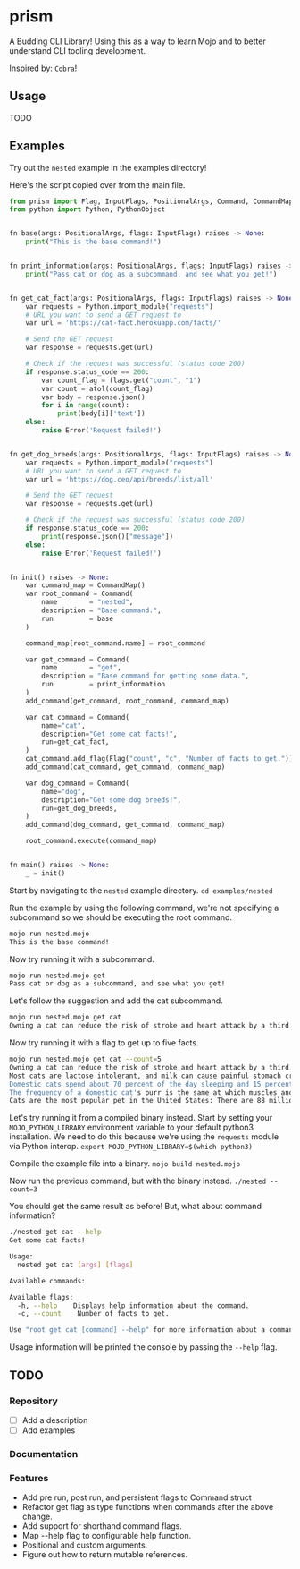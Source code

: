 # prism

A Budding CLI Library! Using this as a way to learn Mojo and to better understand CLI tooling development.

Inspired by: `Cobra`!

## Usage

TODO

## Examples

Try out the `nested` example in the examples directory!

Here's the script copied over from the main file.

```py
from prism import Flag, InputFlags, PositionalArgs, Command, CommandMap, add_command
from python import Python, PythonObject


fn base(args: PositionalArgs, flags: InputFlags) raises -> None:
    print("This is the base command!")


fn print_information(args: PositionalArgs, flags: InputFlags) raises -> None:
    print("Pass cat or dog as a subcommand, and see what you get!")


fn get_cat_fact(args: PositionalArgs, flags: InputFlags) raises -> None:
    var requests = Python.import_module("requests")
    # URL you want to send a GET request to
    var url = 'https://cat-fact.herokuapp.com/facts/'

    # Send the GET request
    var response = requests.get(url)

    # Check if the request was successful (status code 200)
    if response.status_code == 200:
        var count_flag = flags.get("count", "1")
        var count = atol(count_flag)
        var body = response.json()
        for i in range(count):
            print(body[i]['text'])
    else:
        raise Error('Request failed!')


fn get_dog_breeds(args: PositionalArgs, flags: InputFlags) raises -> None:
    var requests = Python.import_module("requests")
    # URL you want to send a GET request to
    var url = 'https://dog.ceo/api/breeds/list/all'

    # Send the GET request
    var response = requests.get(url)

    # Check if the request was successful (status code 200)
    if response.status_code == 200:
        print(response.json()["message"])
    else:
        raise Error('Request failed!')


fn init() raises -> None:
    var command_map = CommandMap()
    var root_command = Command(
        name        = "nested", 
        description = "Base command.", 
        run         = base
    )

    command_map[root_command.name] = root_command

    var get_command = Command(
        name        = "get", 
        description = "Base command for getting some data.", 
        run         = print_information
    )
    add_command(get_command, root_command, command_map)

    var cat_command = Command(
        name="cat",
        description="Get some cat facts!",
        run=get_cat_fact,
    )
    cat_command.add_flag(Flag("count", "c", "Number of facts to get."))
    add_command(cat_command, get_command, command_map)

    var dog_command = Command(
        name="dog",
        description="Get some dog breeds!",
        run=get_dog_breeds,
    )
    add_command(dog_command, get_command, command_map)

    root_command.execute(command_map)


fn main() raises -> None:
    _ = init()
```

Start by navigating to the `nested` example directory.
`cd examples/nested`

Run the example by using the following command, we're not specifying a subcommand so we should be executing the root command.

```bash
mojo run nested.mojo
This is the base command!
```

Now try running it with a subcommand.

```bash
mojo run nested.mojo get
Pass cat or dog as a subcommand, and see what you get!
```

Let's follow the suggestion and add the cat subcommand.

```bash
mojo run nested.mojo get cat
Owning a cat can reduce the risk of stroke and heart attack by a third.
```

Now try running it with a flag to get up to five facts.

```bash
mojo run nested.mojo get cat --count=5
Owning a cat can reduce the risk of stroke and heart attack by a third.
Most cats are lactose intolerant, and milk can cause painful stomach cramps and diarrhea. It's best to forego the milk and just give your cat the standard: clean, cool drinking water.
Domestic cats spend about 70 percent of the day sleeping and 15 percent of the day grooming.
The frequency of a domestic cat's purr is the same at which muscles and bones repair themselves.
Cats are the most popular pet in the United States: There are 88 million pet cats and 74 million dogs.
```

Let's try running it from a compiled binary instead. Start by setting your `MOJO_PYTHON_LIBRARY` environment variable to your default python3 installation. We need to do this because we're using the `requests` module via Python interop.
`export MOJO_PYTHON_LIBRARY=$(which python3)`

Compile the example file into a binary.
`mojo build nested.mojo`

Now run the previous command, but with the binary instead.
`./nested --count=3`

You should get the same result as before! But, what about command information?

```bash
./nested get cat --help
Get some cat facts!

Usage:
  nested get cat [args] [flags]

Available commands:

Available flags:
  -h, --help    Displays help information about the command.
  -c, --count    Number of facts to get.

Use "root get cat [command] --help" for more information about a command.
```

Usage information will be printed the console by passing the `--help` flag.

## TODO

### Repository

- [ ] Add a description
- [ ] Add examples

### Documentation

### Features

- Add pre run, post run, and persistent flags to Command struct
- Refactor get flag as type functions when commands after the above change.
- Add support for shorthand command flags.
- Map --help flag to configurable help function.
- Positional and custom arguments.
- Figure out how to return mutable references.
  